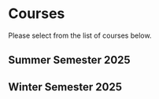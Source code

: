 # Courses

Please select from the list of courses below.

## Summer Semester 2025

<Courses sort="name" summer/>

## Winter Semester 2025

<Courses sort="name" winter/>
